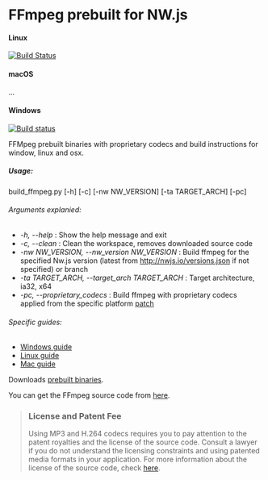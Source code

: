 # FFmpeg prebuilt for NW.js

#### Linux
[![Build Status](https://travis-ci.org/iteufel/nwjs-ffmpeg-prebuilt.svg?branch=master)](https://travis-ci.org/iteufel/nwjs-ffmpeg-prebuilt)
#### macOS
...
#### Windows
[![Build status](https://ci.appveyor.com/api/projects/status/nfnn60p44w62swic/branch/master?svg=true)](https://ci.appveyor.com/project/iteufel/nwjs-ffmpeg-prebuilt/branch/master)


FFMpeg prebuilt binaries with proprietary codecs and build instructions for window, linux and osx.

##### Usage:

build_ffmpeg.py [-h] [-c] [-nw NW_VERSION] [-ta TARGET_ARCH] [-pc]
###### Arguments explanied:
-  *-h, --help* : Show the help message and exit
-  *-c, --clean* : Clean the workspace, removes downloaded source code
-  *-nw NW_VERSION, --nw_version NW_VERSION* : Build ffmpeg for the specified Nw.js version (latest from http://nwjs.io/versions.json if not specified) or branch
-  *-ta TARGET_ARCH, --target_arch TARGET_ARCH* : Target architecture, ia32, x64
-  *-pc, --proprietary_codecs* : Build ffmpeg with proprietary codecs applied from  the specific platform [patch](https://github.com/iteufel/nwjs-ffmpeg-prebuilt/tree/master/patch)

###### Specific guides:  

- [Windows guide](guides/build_windows.md)
- [Linux guide](guides/build_linux.md)
- [Mac guide](guides/build_mac.md)


Downloads [prebuilt binaries](https://github.com/iteufel/nwjs-ffmpeg-prebuilt/releases).

You can get the FFmpeg source code from [here](https://chromium.googlesource.com/chromium/third_party/ffmpeg).

>### License and Patent Fee
> Using MP3 and H.264 codecs requires you to pay attention to the patent royalties and the license of the source code. Consult a lawyer if you do not understand the licensing constraints and using patented media formats in your application. For more information about the license of the source code, check [here](https://chromium.googlesource.com/chromium/third_party/ffmpeg.git/+/master/CREDITS.chromium).
